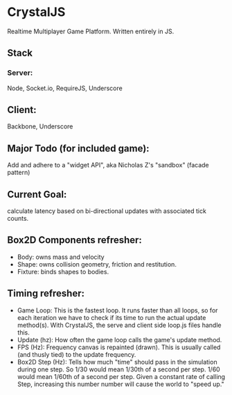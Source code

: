 # CrystalJS

Realtime Multiplayer Game Platform.  Written entirely in JS.

## Stack

### Server:

Node, Socket.io, RequireJS, Underscore

## Client:

Backbone, Underscore


## Major Todo (for included game):

Add and adhere to a "widget API", aka Nicholas Z's "sandbox" (facade pattern)

## Current Goal:

calculate latency based on bi-directional updates with associated tick
counts.

## Box2D Components refresher:

- Body:     owns mass and velocity
- Shape:    owns collision geometry, friction and restitution.
- Fixture:  binds shapes to bodies.

## Timing refresher:

- Game Loop:        This is the fastest loop.  It runs faster than all loops, so for each iteration we have to check if its time to run
                    the actual update method(s).  With CrystalJS, the serve and client side loop.js files handle this.
- Update (hz):      How often the game loop calls the game's update method.
- FPS (Hz):         Frequency canvas is repainted (drawn).  This is usually called (and thusly tied) to the update frequency.
- Box2D Step (Hz):  Tells how much "time" should pass in the simulation during one step.
                    So 1/30 would mean 1/30th of a second per step.  1/60 would mean 1/60th of a second per step.
                    Given a constant rate of calling Step, increasing this number number will cause the world to "speed up."


